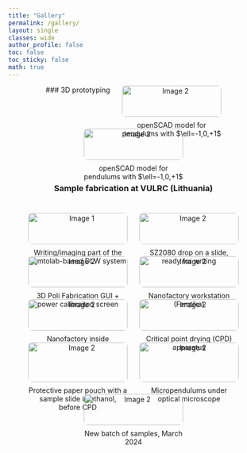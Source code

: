 ```yaml
---
title: "Gallery"
permalink: /gallery/
layout: single
classes: wide
author_profile: false
toc: false
toc_sticky: false
math: true
---
```


<div style="display: flex; flex-wrap: wrap; gap: 1.5rem; justify-content: center;">
  ### 3D prototyping

  <div style="width: 200px; text-align: center;">
    <a href="{{ 'assets/images/full/openscad 3 pend.jpg' | relative_url }}">
      <img src="{{ 'assets/images/thumb/openscad 3 pend.jpg' | relative_url }}" alt="Image 2" style="width: 100%; border-radius: 8px;" />
    </a>
    <div style="margin-top: 0.5rem;">openSCAD model for pendulums with $\ell=-1,0,+1$</div>
  </div>

  <div style="width: 200px; text-align: center;">
    <a href="{{ 'assets/images/full/openscad 3 pend.jpg' | relative_url }}">
      <img src="{{ 'assets/images/thumb/openscad 3 pend.jpg' | relative_url }}" alt="Image 2" style="width: 100%; border-radius: 8px;" />
    </a>
    <div style="margin-top: 0.5rem;">openSCAD model for pendulums with $\ell=-1,0,+1$</div>
  </div>

  
### Sample fabrication at VULRC (Lithuania)

  <div style="width: 200px; text-align: center;">
    <a href="{{ 'assets/images/full/femtolab.jpg' | relative_url }}" data-lightbox="gallery" data-title="Writing/imaging part of the Femtolab-based DLW system">
      <img src="{{ 'assets/images/thumb/femtolab.jpg' | relative_url }}" alt="Image 1" style="width: 100%; border-radius: 8px;" />
    </a>
    <div style="margin-top: 0.5rem;">Writing/imaging part of the Femtolab-based DLW system</div>
  </div>


  <div style="width: 200px; text-align: center;">
    <a href="{{ 'assets/images/full/slide.jpg' | relative_url }}">
      <img src="{{ 'assets/images/thumb/slide.jpg' | relative_url }}" alt="Image 2" style="width: 100%; border-radius: 8px;" />
    </a>
    <div style="margin-top: 0.5rem;">SZ2080 drop on a slide, ready for writing</div>
  </div>


  <div style="width: 200px; text-align: center;">
    <a href="{{ 'assets/images/full/femtolab screen.jpg' | relative_url }}">
      <img src="{{ 'assets/images/thumb/femtolab screen.jpg' | relative_url }}" alt="Image 2" style="width: 100%; border-radius: 8px;" />
    </a>
    <div style="margin-top: 0.5rem;">3D Poli Fabrication GUI + power calibraiton screen</div>
  </div>


  <div style="width: 200px; text-align: center;">
    <a href="{{ 'assets/images/full/nanofactory.jpg' | relative_url }}">
      <img src="{{ 'assets/images/thumb/nanofactory.jpg' | relative_url }}" alt="Image 2" style="width: 100%; border-radius: 8px;" />
    </a>
    <div style="margin-top: 0.5rem;">Nanofactory workstation (Femtika)</div>
  </div>


  <div style="width: 200px; text-align: center;">
    <a href="{{ 'assets/images/full/nanofactory open.jpg' | relative_url }}">
      <img src="{{ 'assets/images/thumb/nanofactory open.jpg' | relative_url }}" alt="Image 2" style="width: 100%; border-radius: 8px;" />
    </a>
    <div style="margin-top: 0.5rem;">Nanofactory inside</div>
  </div>


  <div style="width: 200px; text-align: center;">
    <a href="{{ 'assets/images/full/cpd.jpg' | relative_url }}">
      <img src="{{ 'assets/images/thumb/cpd.jpg' | relative_url }}" alt="Image 2" style="width: 100%; border-radius: 8px;" />
    </a>
    <div style="margin-top: 0.5rem;">Critical point drying (CPD) apparatus</div>
  </div>


  <div style="width: 200px; text-align: center;">
    <a href="{{ 'assets/images/full/pouch.jpg' | relative_url }}">
      <img src="{{ 'assets/images/thumb/pouch.jpg' | relative_url }}" alt="Image 2" style="width: 100%; border-radius: 8px;" />
    </a>
    <div style="margin-top: 0.5rem;">Protective paper pouch with a sample slide in ethanol, before CPD</div>
  </div>
  

  <div style="width: 200px; text-align: center;">
    <a href="{{ 'assets/images/full/opt micr pend.jpg' | relative_url }}">
      <img src="{{ 'assets/images/thumb/opt micr pend.jpg' | relative_url }}" alt="Image 2" style="width: 100%; border-radius: 8px;" />
    </a>
    <div style="margin-top: 0.5rem;">Micropendulums under optical microscope</div>
  </div>


  <div style="width: 200px; text-align: center;">
    <a href="{{ 'assets/images/full/new samples.jpg' | relative_url }}">
      <img src="{{ 'assets/images/thumb/new samples.jpg' | relative_url }}" alt="Image 2" style="width: 100%; border-radius: 8px;" />
    </a>
    <div style="margin-top: 0.5rem;">New batch of samples, March 2024</div>
  </div>




  

</div>
